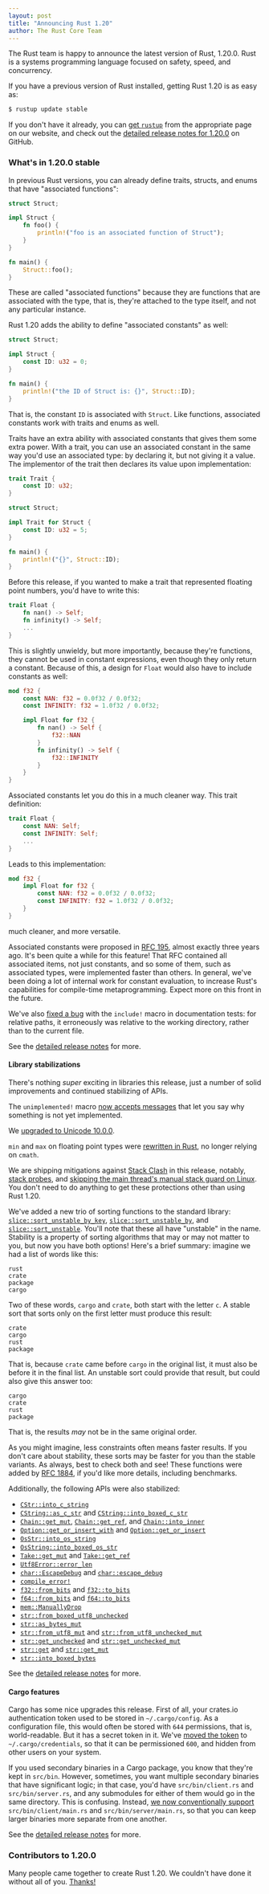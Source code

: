 ```yaml
---
layout: post
title: "Announcing Rust 1.20"
author: The Rust Core Team
---
```


The Rust team is happy to announce the latest version of Rust, 1.20.0. Rust
is a systems programming language focused on safety, speed, and concurrency.

If you have a previous version of Rust installed, getting Rust 1.20 is as easy as:

```bash
$ rustup update stable
```

If you don't have it already, you can [get `rustup`][install] from the
appropriate page on our website, and check out the [detailed release notes for
1.20.0][notes] on GitHub.

[install]: https://www.rust-lang.org/install.html
[notes]: https://github.com/rust-lang/rust/blob/master/RELEASES.md#version-1200-2017-08-31

### What's in 1.20.0 stable

In previous Rust versions, you can already define traits, structs, and enums
that have "associated functions":

```rust
struct Struct;

impl Struct {
    fn foo() {
        println!("foo is an associated function of Struct");
    }
}

fn main() {
    Struct::foo();
}
```

These are called "associated functions" because they are functions that are
associated with the type, that is, they're attached to the type itself, and
not any particular instance.

Rust 1.20 adds the ability to define "associated constants" as well:

```rust
struct Struct;

impl Struct {
    const ID: u32 = 0;
}

fn main() {
    println!("the ID of Struct is: {}", Struct::ID);
}
```

That is, the constant `ID` is associated with `Struct`. Like functions,
associated constants work with traits and enums as well.

Traits have an extra ability with associated constants that gives them some
extra power. With a trait, you can use an associated constant in the same way
you'd use an associated type: by declaring it, but not giving it a value. The
implementor of the trait then declares its value upon implementation:

```rust
trait Trait {
    const ID: u32;
}

struct Struct;

impl Trait for Struct {
    const ID: u32 = 5;
}

fn main() {
    println!("{}", Struct::ID);
}
```

Before this release, if you wanted to make a trait that represented floating
point numbers, you'd have to write this:

```rust
trait Float {
    fn nan() -> Self;
    fn infinity() -> Self;
    ...
}
```

This is slightly unwieldy, but more importantly, because they're functions, they
cannot be used in constant expressions, even though they only return a constant.
Because of this, a design for `Float` would also have to include constants as well:

```rust
mod f32 {
    const NAN: f32 = 0.0f32 / 0.0f32;
    const INFINITY: f32 = 1.0f32 / 0.0f32;

    impl Float for f32 {
        fn nan() -> Self {
            f32::NAN
        }
        fn infinity() -> Self {
            f32::INFINITY
        }
    }
}
```

Associated constants let you do this in a much cleaner way. This trait definition:

```rust
trait Float {
    const NAN: Self;
    const INFINITY: Self;
    ...
}
```

Leads to this implementation:

```rust
mod f32 {
    impl Float for f32 {
        const NAN: f32 = 0.0f32 / 0.0f32;
        const INFINITY: f32 = 1.0f32 / 0.0f32;
    }
}
```

much cleaner, and more versatile.

Associated constants were proposed in [RFC 195], almost exactly three years ago. It's
been quite a while for this feature! That RFC contained all associated items, not just
constants, and so some of them, such as associated types, were implemented faster than
others. In general, we've been doing a lot of internal work for constant evaluation,
to increase Rust's capabilities for compile-time metaprogramming. Expect more on this
front in the future.

[RFC 195]: https://github.com/rust-lang/rfcs/blob/master/text/0195-associated-items.md

We've also [fixed a bug] with the `include!` macro in documentation tests: for relative
paths, it erroneously was relative to the working directory, rather than to the current file.

[fixed a bug]: https://github.com/rust-lang/rust/pull/43782

See the [detailed release notes][notes] for more.

#### Library stabilizations

There's nothing *super* exciting in libraries this release, just a number of solid
improvements and continued stabilizing of APIs.

The `unimplemented!` macro [now accepts
messages](https://github.com/rust-lang/rust/pull/42155) that let you say why
something is not yet implemented.

We [upgraded to Unicode 10.0.0](https://github.com/rust-lang/rust/pull/42999).

`min` and `max` on floating point types were [rewritten in
Rust](https://github.com/rust-lang/rust/pull/42430), no longer relying on
`cmath`.

We are shipping mitigations against [Stack
Clash](https://access.redhat.com/security/vulnerabilities/stackguard) in this
release, notably, [stack probes], and [skipping the main thread's manual
stack guard on Linux]. You don't need to do anything to get these protections
other than using Rust 1.20.

[stack probes]: https://github.com/rust-lang/rust/pull/42816
[skipping the main thread's manual stack guard on Linux]: https://github.com/rust-lang/rust/pull/43072

We've added a new trio of sorting functions to the standard library:
[`slice::sort_unstable_by_key`], [`slice::sort_unstable_by`], and
[`slice::sort_unstable`]. You'll note that these all have "unstable" in the name.
Stability is a property of sorting algorithms that may or may not matter to you,
but now you have both options! Here's a brief summary: imagine we had a list
of words like this:

```text
rust
crate
package
cargo
```

Two of these words, `cargo` and `crate`, both start with the letter `c`. A stable
sort that sorts only on the first letter must produce this result:

```text
crate
cargo
rust
package
```

That is, because `crate` came before `cargo` in the original list, it must also be
before it in the final list. An unstable sort could provide that result, but could
also give this answer too:

```text
cargo
crate
rust
package
```

That is, the results *may* not be in the same original order.

As you might imagine, less constraints often means faster results. If you don't care
about stability, these sorts may be faster for you than the stable variants. As always,
best to check both and see! These functions were added by [RFC 1884], if you'd like
more details, including benchmarks.

[RFC 1884]: https://github.com/rust-lang/rfcs/blob/master/text/1884-unstable-sort.md

Additionally, the following APIs were also stabilized:

- [`CStr::into_c_string`]
- [`CString::as_c_str`] and [`CString::into_boxed_c_str`]
- [`Chain::get_mut`], [`Chain::get_ref`], and [`Chain::into_inner`]
- [`Option::get_or_insert_with`] and [`Option::get_or_insert`]
- [`OsStr::into_os_string`]
- [`OsString::into_boxed_os_str`]
- [`Take::get_mut`] and [`Take::get_ref`]
- [`Utf8Error::error_len`]
- [`char::EscapeDebug`] and [`char::escape_debug`]
- [`compile_error!`]
- [`f32::from_bits`] and [`f32::to_bits`]
- [`f64::from_bits`] and [`f64::to_bits`]
- [`mem::ManuallyDrop`]
- [`str::from_boxed_utf8_unchecked`]
- [`str::as_bytes_mut`]
- [`str::from_utf8_mut`] and [`str::from_utf8_unchecked_mut`]
- [`str::get_unchecked`] and [`str::get_unchecked_mut`]
- [`str::get`] and [`str::get_mut`]
- [`str::into_boxed_bytes`]

[`CStr::into_c_string`]: https://doc.rust-lang.org/std/ffi/struct.CStr.html#method.into_c_string
[`CString::as_c_str`]: https://doc.rust-lang.org/std/ffi/struct.CString.html#method.as_c_str
[`CString::into_boxed_c_str`]: https://doc.rust-lang.org/std/ffi/struct.CString.html#method.into_boxed_c_str
[`Chain::get_mut`]: https://doc.rust-lang.org/std/io/struct.Chain.html#method.get_mut
[`Chain::get_ref`]: https://doc.rust-lang.org/std/io/struct.Chain.html#method.get_ref
[`Chain::into_inner`]: https://doc.rust-lang.org/std/io/struct.Chain.html#method.into_inner
[`Option::get_or_insert_with`]: https://doc.rust-lang.org/std/option/enum.Option.html#method.get_or_insert_with
[`Option::get_or_insert`]: https://doc.rust-lang.org/std/option/enum.Option.html#method.get_or_insert
[`OsStr::into_os_string`]: https://doc.rust-lang.org/std/ffi/struct.OsStr.html#method.into_os_string
[`OsString::into_boxed_os_str`]: https://doc.rust-lang.org/std/ffi/struct.OsString.html#method.into_boxed_os_str
[`Take::get_mut`]: https://doc.rust-lang.org/std/io/struct.Take.html#method.get_mut
[`Take::get_ref`]: https://doc.rust-lang.org/std/io/struct.Take.html#method.get_ref
[`Utf8Error::error_len`]: https://doc.rust-lang.org/std/str/struct.Utf8Error.html#method.error_len
[`char::EscapeDebug`]: https://doc.rust-lang.org/std/char/struct.EscapeDebug.html
[`char::escape_debug`]: https://doc.rust-lang.org/std/primitive.char.html#method.escape_debug
[`compile_error!`]: https://doc.rust-lang.org/std/macro.compile_error.html
[`f32::from_bits`]: https://doc.rust-lang.org/std/primitive.f32.html#method.from_bits
[`f32::to_bits`]: https://doc.rust-lang.org/std/primitive.f32.html#method.to_bits
[`f64::from_bits`]: https://doc.rust-lang.org/std/primitive.f64.html#method.from_bits
[`f64::to_bits`]: https://doc.rust-lang.org/std/primitive.f64.html#method.to_bits
[`mem::ManuallyDrop`]: https://doc.rust-lang.org/std/mem/union.ManuallyDrop.html
[`slice::sort_unstable_by_key`]: https://doc.rust-lang.org/std/primitive.slice.html#method.sort_unstable_by_key
[`slice::sort_unstable_by`]: https://doc.rust-lang.org/std/primitive.slice.html#method.sort_unstable_by
[`slice::sort_unstable`]: https://doc.rust-lang.org/std/primitive.slice.html#method.sort_unstable
[`str::from_boxed_utf8_unchecked`]: https://doc.rust-lang.org/std/str/fn.from_boxed_utf8_unchecked.html
[`str::as_bytes_mut`]: https://doc.rust-lang.org/std/primitive.str.html#method.as_bytes_mut
[`str::from_utf8_mut`]: https://doc.rust-lang.org/std/str/fn.from_utf8_mut.html
[`str::from_utf8_unchecked_mut`]: https://doc.rust-lang.org/std/str/fn.from_utf8_unchecked_mut.html
[`str::get_mut`]: https://doc.rust-lang.org/std/primitive.str.html#method.get_mut
[`str::get_unchecked_mut`]: https://doc.rust-lang.org/std/primitive.str.html#method.get_unchecked_mut
[`str::get_unchecked`]: https://doc.rust-lang.org/std/primitive.str.html#method.get_unchecked
[`str::get`]: https://doc.rust-lang.org/std/primitive.str.html#method.get
[`str::into_boxed_bytes`]: https://doc.rust-lang.org/std/primitive.str.html#method.into_boxed_bytes

See the [detailed release notes][notes] for more.

#### Cargo features

Cargo has some nice upgrades this release. First of all, your crates.io
authentication token used to be stored in `~/.cargo/config`. As a configuration
file, this would often be stored with `644` permissions, that is, world-readable.
But it has a secret token in it. We've [moved the token] to `~/.cargo/credentials`,
so that it can be permissioned `600`, and hidden from other users on your system.

[moved the token]: https://github.com/rust-lang/cargo/pull/3978

If you used secondary binaries in a Cargo package, you know that they're kept
in `src/bin`. However, sometimes, you want multiple secondary binaries that
have significant logic; in that case, you'd have `src/bin/client.rs` and
`src/bin/server.rs`, and any submodules for either of them would go in the
same directory. This is confusing. Instead, [we now conventionally support]
`src/bin/client/main.rs` and `src/bin/server/main.rs`, so that you can keep
larger binaries more separate from one another.

[we now conventionally support]: https://github.com/rust-lang/cargo/pull/4214

See the [detailed release notes][notes] for more.

### Contributors to 1.20.0

Many people came together to create Rust 1.20. We couldn't have done it without
all of you. [Thanks!](https://thanks.rust-lang.org/rust/1.20.0)
